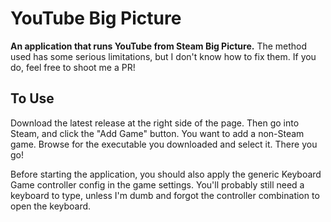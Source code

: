 # YouTube Big Picture

**An application that runs YouTube from Steam Big Picture.**
The method used has some serious limitations, but I don't know how to fix them. If you do, feel free to shoot me a PR!

## To Use
Download the latest release at the right side of the page. Then go into Steam, and click the "Add Game" button.
You want to add a non-Steam game. Browse for the executable you downloaded and select it. There you go!

Before starting the application, you should also apply the generic Keyboard Game controller config in the game settings.
You'll probably still need a keyboard to type, unless I'm dumb and forgot the controller combination to open the keyboard.
